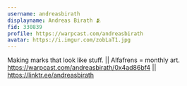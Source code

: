 ```yaml
---
username: andreasbirath
displayname: Andreas Birath 🫂
fid: 330839
profile: https://warpcast.com/andreasbirath
avatar: https://i.imgur.com/zobLaT1.jpg
---
```

Making marks that look like stuff. || Alfafrens = monthly art. https://warpcast.com/andreasbirath/0x4ad86bf4 || https://linktr.ee/andreasbirath  
